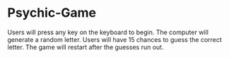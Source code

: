 # Psychic-Game

Users will press any key on the keyboard to begin.  The computer will generate a random letter.  Users will have 15 chances to guess the correct letter.  The game will restart after the guesses run out. 